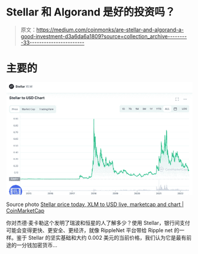 # Stellar 和 Algorand 是好的投资吗？

> 原文：<https://medium.com/coinmonks/are-stellar-and-algorand-a-good-investment-d3a6da6a1809?source=collection_archive---------33----------------------->

# 主要的

![](img/50f59e4b256de4f5b882e4396ce52a05.png)

Source photo [Stellar price today, XLM to USD live, marketcap and chart | CoinMarketCap](https://coinmarketcap.com/currencies/stellar/)

你对杰德·麦卡勒这个发明了瑞波和恒星的人了解多少？使用 Stellar，银行间支付可能会变得更快、更安全、更经济，就像 RippleNet 平台带给 Ripple net 的一样。鉴于 Stellar 的坚实基础和大约 0.002 美元的当前价格，我们认为它是最有前途的一分钱加密货币…